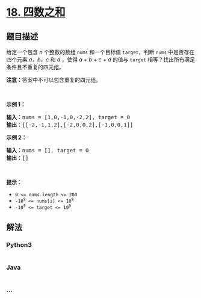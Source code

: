 # [18. 四数之和](https://leetcode-cn.com/problems/4sum)



## 题目描述

<!-- 这里写题目描述 -->

<p>给定一个包含 <em>n</em> 个整数的数组 <code>nums</code> 和一个目标值 <code>target</code>，判断 <code>nums</code> 中是否存在四个元素 <em>a，</em><em>b，c</em> 和 <em>d</em> ，使得 <em>a</em> + <em>b</em> + <em>c</em> + <em>d</em> 的值与 <code>target</code> 相等？找出所有满足条件且不重复的四元组。</p>

<p><strong>注意：</strong>答案中不可以包含重复的四元组。</p>

<p> </p>

<p><strong>示例 1：</strong></p>

<pre>
<strong>输入：</strong>nums = [1,0,-1,0,-2,2], target = 0
<strong>输出：</strong>[[-2,-1,1,2],[-2,0,0,2],[-1,0,0,1]]
</pre>

<p><strong>示例 2：</strong></p>

<pre>
<strong>输入：</strong>nums = [], target = 0
<strong>输出：</strong>[]
</pre>

<p> </p>

<p><strong>提示：</strong></p>

<ul>
	<li><code>0 <= nums.length <= 200</code></li>
	<li><code>-10<sup>9</sup> <= nums[i] <= 10<sup>9</sup></code></li>
	<li><code>-10<sup>9</sup> <= target <= 10<sup>9</sup></code></li>
</ul>


## 解法

<!-- 这里可写通用的实现逻辑 -->

<!-- tabs:start -->

### **Python3**

<!-- 这里可写当前语言的特殊实现逻辑 -->

```python

```

### **Java**

<!-- 这里可写当前语言的特殊实现逻辑 -->

```java

```

### **...**

```

```

<!-- tabs:end -->
